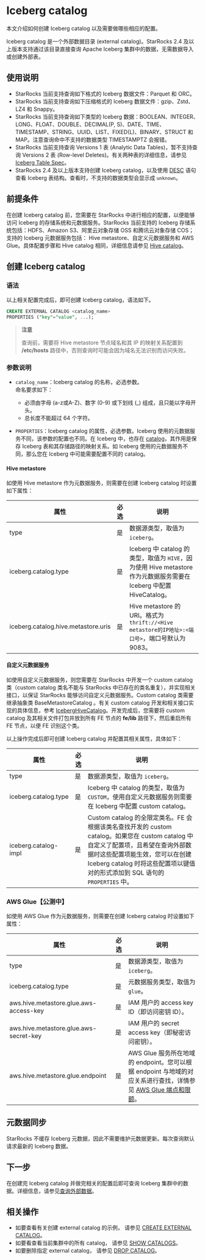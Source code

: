 # Iceberg catalog

本文介绍如何创建 Iceberg catalog 以及需要做哪些相应的配置。

Iceberg catalog 是一个外部数据目录 (external catalog)。StarRocks 2.4 及以上版本支持通过该目录直接查询 Apache Iceberg 集群中的数据，无需数据导入或创建外部表。

## 使用说明

- StarRocks 当前支持查询如下格式的 Iceberg 数据文件：Parquet 和 ORC。
- StarRocks 当前支持查询如下压缩格式的 Iceberg 数据文件：gzip、Zstd、LZ4 和 Snappy。
- StarRocks 当前支持查询如下类型的 Iceberg 数据：BOOLEAN、INTEGER、LONG、FLOAT、DOUBLE、DECIMAL(P, S)、DATE、TIME、TIMESTAMP、STRING、UUID、LIST、FIXED(L)、BINARY、STRUCT 和 MAP。注意查询命中不支持的数据类型 TIMESTAMPTZ 会报错。
- StarRocks 当前支持查询 Versions 1 表 (Analytic Data Tables)，暂不支持查询 Versions 2 表 (Row-level Deletes)。有关两种表的详细信息，请参见 [Iceberg Table Spec](https://iceberg.apache.org/spec/)。
- StarRocks 2.4 及以上版本支持创建 Iceberg catalog，以及使用 [DESC](/sql-reference/sql-statements/Utility/DESCRIBE.md) 语句查看 Iceberg 表结构。查看时，不支持的数据类型会显示成 `unknown`。

## 前提条件

在创建 Iceberg catalog 前，您需要在 StarRocks 中进行相应的配置，以便能够访问 Iceberg 的存储系统和元数据服务。StarRocks 当前支持的 Iceberg 存储系统包括：HDFS、Amazon S3、阿里云对象存储 OSS 和腾讯云对象存储 COS；支持的 Iceberg 元数据服务包括： Hive metastore、自定义元数据服务和 AWS Glue。具体配置步骤和 Hive catalog 相同，详细信息请参见 [Hive catalog](../catalog/hive_catalog.md#前提条件)。

## 创建 Iceberg catalog

### 语法

以上相关配置完成后，即可创建 Iceberg catalog，语法如下。

```SQL
CREATE EXTERNAL CATALOG <catalog_name> 
PROPERTIES ("key"="value", ...);
```

> **注意**
>
> 查询前，需要将 Hive metastore 节点域名和其 IP 的映射关系配置到 **/etc/hosts** 路径中，否则查询时可能会因为域名无法识别而访问失败。

### 参数说明

- `catalog_name`：Iceberg catalog 的名称，必选参数。<br>命名要求如下：
  - 必须由字母 (a-z或A-Z)、数字 (0-9) 或下划线 (_) 组成，且只能以字母开头。
  - 总长度不能超过 64 个字符。

- `PROPERTIES`：Iceberg catalog 的属性，必选参数。Iceberg 使用的元数据服务不同，该参数的配置也不同。在 Iceberg 中，也存在 [catalog](https://iceberg.apache.org/docs/latest/configuration/#catalog-properties)，其作用是保存 Iceberg 表和其存储路径的映射关系。如 Iceberg 使用的元数据服务不同，那么您在 Iceberg 中可能需要配置不同的 catalog。

#### Hive metastore

如使用 Hive metastore 作为元数据服务，则需要在创建 Iceberg catalog 时设置如下属性：

| **属性**               | **必选** | **说明**                                                     |
| ---------------------- | -------- | ------------------------------------------------------------ |
| type                   | 是       | 数据源类型，取值为 `iceberg`。                                |
| iceberg.catalog.type | 是       | Iceberg 中 catalog 的类型，取值为 `HIVE`，因为使用 Hive metastore 作为元数据服务需要在 Iceberg 中配置 HiveCatalog。|
| iceberg.catalog.hive.metastore.uris    | 是       | Hive metastore 的 URI。格式为`thrift://<Hive metastore的IP地址>:<端口号>`，端口号默认为 9083。 |

#### 自定义元数据服务

如使用自定义元数据服务，则您需要在 StarRocks 中开发一个 custom catalog 类（custom catalog 类名不能与 StarRocks 中已存在的类名重复），并实现相关接口，以保证 StarRocks 能够访问自定义元数据服务。Custom catalog 类需要继承抽象类 BaseMetastoreCatalog 。有关 custom catalog 开发和相关接口实现的具体信息，参考 [IcebergHiveCatalog](https://github.com/StarRocks/starrocks/blob/main/fe/fe-core/src/main/java/com/starrocks/external/iceberg/IcebergHiveCatalog.java)。开发完成后，您需要将 custom catalog 及其相关文件打包并放到所有 FE 节点的 **fe/lib** 路径下，然后重启所有 FE 节点，以便 FE 识别这个类。

以上操作完成后即可创建 Iceberg catalog 并配置其相关属性，具体如下：

| **属性**               | **必选** | **说明**                                                     |
| ---------------------- | -------- | ------------------------------------------------------------ |
| type                   | 是       | 数据源类型，取值为 `iceberg`。                                |
| iceberg.catalog.type   | 是       | Iceberg 中 catalog 的类型，取值为 `CUSTOM`，使用自定义元数据服务则需要在 Iceberg 中配置 custom catalog。 |
| iceberg.catalog-impl   | 是       | Custom catalog 的全限定类名。FE 会根据该类名查找开发的 custom catalog。如果您在 custom catalog 中自定义了配置项，且希望在查询外部数据时这些配置项能生效，您可以在创建 Iceberg catalog 时将这些配置项以键值对的形式添加到 SQL 语句的 `PROPERTIES` 中。 |

### AWS Glue【公测中】

如使用 AWS Glue 作为元数据服务，则需要在创建 Iceberg catalog 时设置如下属性：

| **属性**                               | **必选** | **说明**                                                     |
| -------------------------------------- | -------- | ------------------------------------------------------------ |
| type                                   | 是       | 数据源类型，取值为 `iceberg`。                               |
| iceberg.catalog.type                   | 是       | 元数据服务类型，取值为 `glue`。                              |
| aws.hive.metastore.glue.aws-access-key | 是       | IAM 用户的 access key ID（即访问密钥 ID）。             |
| aws.hive.metastore.glue.aws-secret-key | 是       | IAM 用户的 secret access key（即秘密访问密钥）。        |
| aws.hive.metastore.glue.endpoint       | 是       | AWS Glue 服务所在地域的 endpoint。您可以根据 endpoint 与地域的对应关系进行查找，详情参见 [AWS Glue 端点和限额](https://docs.aws.amazon.com/zh_cn/general/latest/gr/glue.html)。 |

## 元数据同步

StarRocks 不缓存 Iceberg 元数据，因此不需要维护元数据更新。每次查询默认请求最新的 Iceberg 数据。

## 下一步

在创建完 Iceberg catalog 并做完相关的配置后即可查询 Iceberg 集群中的数据。详细信息，请参见[查询外部数据](../catalog/query_external_data.md)。

## 相关操作

- 如要查看有关创建 external catalog 的示例， 请参见 [CREATE EXTERNAL CATALOG](/sql-reference/sql-statements/data-definition/CREATE%20EXTERNAL%20CATALOG.md)。
- 如要看查看当前集群中的所有 catalog， 请参见 [SHOW CATALOGS](/sql-reference/sql-statements/data-manipulation/SHOW%20CATALOGS.md)。
- 如要删除指定 external catalog， 请参见 [DROP CATALOG](/sql-reference/sql-statements/data-definition/DROP%20CATALOG.md)。
